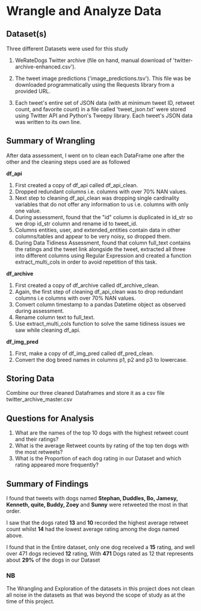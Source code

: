 <font size="+3"><strong>Wrangle and Analyze Data</strong></font>

## Dataset(s)
Three different Datasets were used for this study

1. WeRateDogs Twitter archive (file on hand, manual download of 'twitter-archive-enhanced.csv').

2. The tweet image predictions ('image_predictions.tsv'). This file was be downloaded programmatically using the Requests library from a provided URL.

3. Each tweet's entire set of JSON data (with at minimum tweet ID, retweet count, and favorite count) in a file called 'tweet_json.txt' were stored using Twitter API and Python's Tweepy library. Each tweet's JSON data was written to its own line.


## Summary of Wrangling

After data assessment, I went on to clean each DataFrame one after the other and the cleaning 
steps used are as followed

__df_api__

1. First created a copy of df_api called df_api_clean.
2. Dropped redundant columns i.e. columns with over 70% NAN values.
3. Next step to cleaning df_api_clean was dropping single cardinality variables that do not offer any information to us i.e. columns with only one value.
4. During assessment, found that the "id" column is duplicated in id_str so we drop id_str column and rename id to tweet_id.
5. Columns entities, user, and extended_entities contain data in other columns/tables and appear to be very noisy, so dropped them.
6. During Data Tidiness Assessment, found that column full_text contains the ratings and the tweet link alongside the tweet, extracted all three into different columns using Regular Expression and created a function extract_multi_cols in order to avoid repetition of this task.

__df_archive__
1. First created a copy of df_archive called df_archive_clean.
2. Again, the first step of cleaning df_api_clean was to drop redundant columns i.e columns with over 70% NAN values.
3. Convert column timestamp to a pandas Datetime object as observed during assessment.
4. Rename column text to full_text.
5. Use extract_multi_cols function to solve the same tidiness issues we saw while cleaning df_api.

__df_img_pred__
1. First, make a copy of df_img_pred called df_pred_clean.
2. Convert the dog breed names in columns p1, p2 and p3 to lowercase.

## Storing Data
Combine our three cleaned Dataframes and store it as a csv file twitter_archive_master.csv


## Questions for Analysis
1. What are the names of the top 10 dogs with the highest retweet count and their ratings?
2. What is the average Retweet counts by rating of the top ten dogs with the most retweets?
3. What is the Proportion of each dog rating in our Dataset and which rating appeared more frequently?


## Summary of Findings
I found that tweets with dogs named **Stephan, Duddles, Bo, Jamesy, Kenneth, quite, Buddy, Zoey** and **Sunny** were retweeted the most in that order.

I saw that the dogs rated **13** and **10** recorded the highest average retweet count whilst **14** had the lowest average rating among the dogs named above.

I found that in the Entire dataset, only one dog received a **15** rating, and well over 471 dogs recieved **12** rating, With **471** Dogs rated as 12 that represents about **29%** of the dogs in our Dataset


### NB
The Wrangling and Exploration of the datasets in this project does not clean all noise in the datasets as that was beyond the scope of study as at the time of this project.
